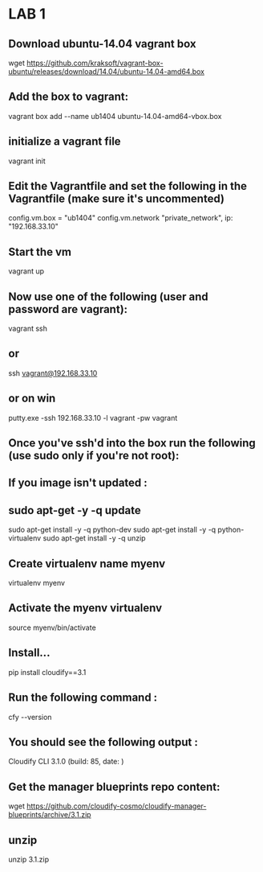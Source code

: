 # LAB 1

## Download ubuntu-14.04 vagrant box
wget https://github.com/kraksoft/vagrant-box-ubuntu/releases/download/14.04/ubuntu-14.04-amd64.box

## Add the box to vagrant:
vagrant box add --name ub1404 ubuntu-14.04-amd64-vbox.box

## initialize a vagrant file  
vagrant init 

## Edit the Vagrantfile and set the following in the Vagrantfile (make sure it's uncommented)
config.vm.box = "ub1404"
config.vm.network "private_network", ip: "192.168.33.10"

## Start the vm
vagrant up

## Now use one of the following (user and password are vagrant):
vagrant ssh 

## or
ssh vagrant@192.168.33.10

## or on win
putty.exe -ssh 192.168.33.10 -l vagrant -pw vagrant

## Once you've ssh'd into the box run the following (use sudo only if you're not root): 

## If you image isn't updated : 
## sudo apt-get -y -q update 

sudo apt-get install -y -q python-dev
sudo apt-get install -y -q python-virtualenv
sudo apt-get install -y -q unzip 

## Create virtualenv name myenv
virtualenv myenv

## Activate the myenv virtualenv
source myenv/bin/activate

## Install...
pip install cloudify==3.1

## Run the following command : 
cfy --version

## You should see the following output :
 Cloudify CLI 3.1.0     (build: 85, date: )

## Get the manager blueprints repo content:
wget https://github.com/cloudify-cosmo/cloudify-manager-blueprints/archive/3.1.zip

## unzip 
unzip 3.1.zip



